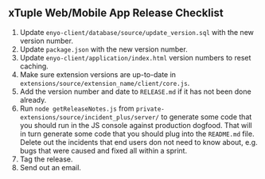 ## xTuple Web/Mobile App Release Checklist

1. Update `enyo-client/database/source/update_version.sql` with the new version number.
2. Update `package.json` with the new version number.
3. Update `enyo-client/application/index.html` version numbers to reset caching.
4. Make sure extension versions are up-to-date in `extensions/source/extension_name/client/core.js`.
4. Add the version number and date to `RELEASE.md` if it has not been done already.
5. Run `node getReleaseNotes.js` from `private-extensions/source/incident_plus/server/` to generate some code that you should run in the JS console against production dogfood. That will in turn generate some code that you should plug into the `README.md` file. Delete out the incidents that end users don not need to know about, e.g. bugs that were caused and fixed all within a sprint.
6. Tag the release.
7. Send out an email.
